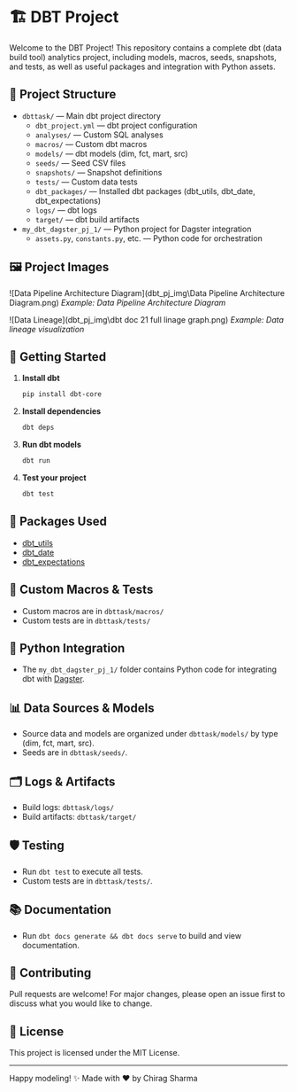# 🏗️ DBT Project

Welcome to the DBT Project! This repository contains a complete dbt (data build tool) analytics project, including models, macros, seeds, snapshots, and tests, as well as useful packages and integration with Python assets.

## 📁 Project Structure

- `dbttask/` — Main dbt project directory
  - `dbt_project.yml` — dbt project configuration
  - `analyses/` — Custom SQL analyses
  - `macros/` — Custom dbt macros
  - `models/` — dbt models (dim, fct, mart, src)
  - `seeds/` — Seed CSV files
  - `snapshots/` — Snapshot definitions
  - `tests/` — Custom data tests
  - `dbt_packages/` — Installed dbt packages (dbt_utils, dbt_date, dbt_expectations)
  - `logs/` — dbt logs
  - `target/` — dbt build artifacts
- `my_dbt_dagster_pj_1/` — Python project for Dagster integration
  - `assets.py`, `constants.py`, etc. — Python code for orchestration

## 🖼️ Project Images

![Data Pipeline Architecture Diagram](dbt_pj_img\Data Pipeline Architecture Diagram.png)
*Example: Data Pipeline Architecture Diagram*

![Data Lineage](dbt_pj_img\dbt doc 21 full linage graph.png)
*Example: Data lineage visualization*

## 🚀 Getting Started

1. **Install dbt**
   ```sh
   pip install dbt-core
   ```
2. **Install dependencies**
   ```sh
   dbt deps
   ```
3. **Run dbt models**
   ```sh
   dbt run
   ```
4. **Test your project**
   ```sh
   dbt test
   ```

## 🧩 Packages Used
- [dbt_utils](https://hub.getdbt.com/dbt-labs/dbt_utils/latest/)
- [dbt_date](https://hub.getdbt.com/calogica/dbt_date/latest/)
- [dbt_expectations](https://hub.getdbt.com/calogica/dbt_expectations/latest/)

## 📝 Custom Macros & Tests
- Custom macros are in `dbttask/macros/`
- Custom tests are in `dbttask/tests/`

## 🐍 Python Integration
- The `my_dbt_dagster_pj_1/` folder contains Python code for integrating dbt with [Dagster](https://dagster.io/).

## 📊 Data Sources & Models
- Source data and models are organized under `dbttask/models/` by type (dim, fct, mart, src).
- Seeds are in `dbttask/seeds/`.

## 🗂️ Logs & Artifacts
- Build logs: `dbttask/logs/`
- Build artifacts: `dbttask/target/`

## 🛡️ Testing
- Run `dbt test` to execute all tests.
- Custom tests are in `dbttask/tests/`.

## 📚 Documentation
- Run `dbt docs generate && dbt docs serve` to build and view documentation.

## 🤝 Contributing
Pull requests are welcome! For major changes, please open an issue first to discuss what you would like to change.

## 📄 License
This project is licensed under the MIT License.

---

Happy modeling! ✨
Made with ❤️ by Chirag Sharma
